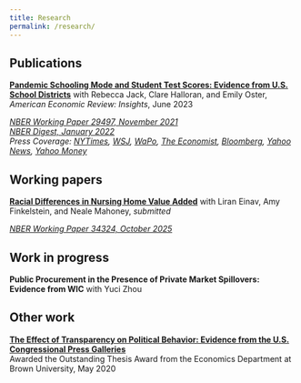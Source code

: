 ```yaml
---
title: Research
permalink: /research/
---
```


## Publications

**[Pandemic Schooling Mode and Student Test Scores: Evidence from U.S. School Districts](https://www.aeaweb.org/articles?id=10.1257/aeri.20210748)**  with Rebecca Jack, Clare Halloran, and Emily Oster, _American Economic Review: Insights_, June 2023 
 
  *[NBER Working Paper 29497, November 2021](/files/Oster_Pandemic_Test_Scores_Updated.pdf)*  
  *[NBER Digest, January 2022](https://www.nber.org/digest-202201/remote-schooling-and-standardized-test-scores)*  
  *Press Coverage: [NYTimes](https://www.nytimes.com/2021/12/20/opinion/omicron-schools-do-not-close.html), [WSJ](https://www.wsj.com/articles/remote-learning-fails-the-test-nber-study-schools-11638463245), [WaPo](https://www.washingtonpost.com/opinions/2021/12/07/solution-remote-learning-woes-is-not-more-remote-learning/), [The Economist](https://www.economist.com/espressochart/2021-12-20), [Bloomberg](https://www.bloomberg.com/opinion/articles/2021-12-07/shutting-down-schools-again-is-indefensible), [Yahoo News](https://nz.news.yahoo.com/remote-learning-led-to-catastrophic-learning-loss-new-study-finds-143532040.html?guccounter=1&guce_referrer=aHR0cHM6Ly93d3cubmJlci5vcmcv&guce_referrer_sig=AQAAAF6tCQBBoDs5igdtmpMA_8Xyz1jXvjM0GvEEHqz6zrnNLt1k7ZI_2IDfGRlwtzkwWieNvYoghl2FRHAAQyAk42iwgn7IcLU-ytziDejZLehvwDdGohcUEnDLrQ93OFB0M61yeHHXkFGlNSdl4mzfkK9X2TkTNP9fUn_wMwjvU9PN), [Yahoo Money](https://money.yahoo.com/remote-learning-lower-test-scores-160555222.html)* 

## Working papers

**[Racial Differences in Nursing Home Value Added](/files/PAC_2.pdf)** with Liran Einav, Amy Finkelstein, and Neale Mahoney, _submitted_

 *[NBER Working Paper 34324, October 2025](https://www.nber.org/papers/w34324)* 

  
## Work in progress

**Public Procurement in the Presence of Private Market Spillovers: Evidence from WIC** with Yuci Zhou

## Other work

**[The Effect of Transparency on Political Behavior: Evidence from the U.S. Congressional Press Galleries](/files/pressgalleries.pdf)**  
  Awarded the Outstanding Thesis Award from the Economics Department at Brown University, May 2020   
  
  




 
 
